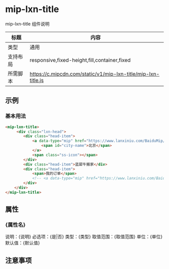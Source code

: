 # mip-lxn-title

mip-lxn-title 组件说明

标题|内容
----|----
类型|通用
支持布局|responsive,fixed-height,fill,container,fixed
所需脚本|https://c.mipcdn.com/static/v1/mip-lxn-title/mip-lxn-title.js

## 示例

### 基本用法
```html
<mip-lxn-title>
     <div class="lxn-head">
        <div class="head-item">
            <a data-type="mip" href="https://www.lanxiniu.com/BaiduMip/changeCity">
                <span id="city-name">北京</span>
            </a>
            <span class="ss-icon"></span>
        </div>
        <div class="head-item">蓝犀牛搬家</div>
        <div class="head-item">
            <span>我的订单</span>
            <!-- <a data-type="mip" href="https://www.lanxiniu.com/BaiduMip/orderList">我的订单</a> -->
        </div>
    </div>
</mip-lxn-title>
```

## 属性

### {属性名}

说明：{说明}
必选项：{是|否}
类型：{类型}
取值范围：{取值范围}
单位：{单位}
默认值：{默认值}

## 注意事项

